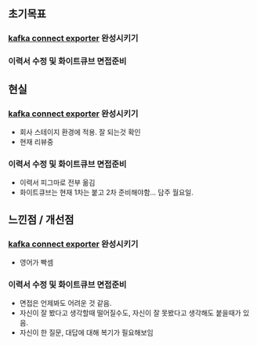 ## 초기목표

### [kafka connect exporter](https://github.com/ecube-labs/kafka-connect-exporter) 완성시키기

### 이력서 수정 및 화이트큐브 면접준비

## 현실

### [kafka connect exporter](https://github.com/ecube-labs/kafka-connect-exporter) 완성시키기

- 회사 스테이지 환경에 적용. 잘 되는것 확인
- 현재 리뷰중

### 이력서 수정 및 화이트큐브 면접준비

- 이력서 피그마로 전부 옮김
- 화이트큐브는 현재 1차는 붙고 2차 준비해야함... 담주 월요일.

## 느낀점 / 개선점

### [kafka connect exporter](https://github.com/ecube-labs/kafka-connect-exporter) 완성시키기

- 영어가 빡셈

### 이력서 수정 및 화이트큐브 면접준비

- 면접은 언제봐도 어려운 것 같음.
- 자신이 잘 봤다고 생각할때 떨어질수도, 자신이 잘 못봤다고 생각해도 붙을때가 있음.
- 자신이 한 질문, 대답에 대해 복기가 필요해보임

